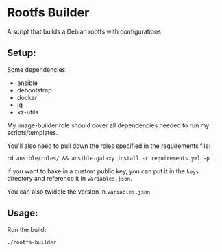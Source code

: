 # Rootfs Builder
A script that builds a Debian rootfs with configurations

## Setup:
Some dependencies:
* ansible
* debootstrap
* docker
* jq
* xz-utils

My image-builder role should cover all dependencies needed to run my
scripts/templates.

You'll also need to pull down the roles specified in the requirements file:
```
cd ansible/roles/ && ansible-galaxy install -r requirements.yml -p .
```
If you want to bake in a custom public key, you can put it in the `keys`
directory and reference it in `variables.json`.

You can also twiddle the version in `variables.json`.

## Usage:
Run the build:
```
./rootfs-builder
```
